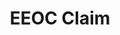 ---
title: EEOC Claim
layout: process
exit: https://www.eeoc.gov/employees/howtofile.cfm
header: File a Claim with EEOC
before-you-file-markup: "<p>The information below is useful to know when filing a complaint with EEOC:</p><ul><li>The EEOC accepts filing in person at any one of the EEOC's 53 field offices or by mail</li><li>In general, you need to file a charge within 180 calendar days from the day the discrimination took place</li><li>The name of the company where you work(ed)</li>"
steps:
  - { text: "Head to an EEOC office or to the link below.", img: "/assets/img/icons/steps/SpeechBubble_Icon.png" }
  - { text: "At the time your charge is filed, we will give you a copy of your charge with your charge number.", img: "/assets/img/icons/steps/LegalForm_Icon.png" }
  - { text: "Within 10 days, we will also send a notice of the charge to the employer. Note: In some cases, we will ask both you and the employer to take part in our mediation program", img: "/assets/img/icons/steps/Pencil_Icon.png" }
  - { text: "You can check on the status of your charge anytime by visting our Online Charge Status System", img: "/assets/img/icons/steps/Website_Icon.png" }
  - { text: "If we determine the law may have been violated, we will try to reach a voluntary settlement with the employer. If we cannot reach a settlement, your case will be referred to our legal staff (or the Department of Justice in certain cases), who will decide whether the agency should file a lawsuit. If we decide not to file a lawsuit, we will give you a Notice-of-Right-to-Sue", img: "/assets/img/icons/steps/Check_Icon.png" }
here-to-help:
  - All services are free and confidential, whether you are documented or not. Information obtained from individuals who contact EEOC will not be revealed to the employer until the individual files a charge of discrimination.
  - Please remember that your employer cannot terminate you or in any other manner discriminate against you for filing a complaint with EEOC.
worker-profile:
  - { description: "Laudente went through something similar and exercised his rights to stop discrimination.", img: "/assets/img/workers/laudente.png", cta: "Read Laudente's Story", id: "laudente"}
---